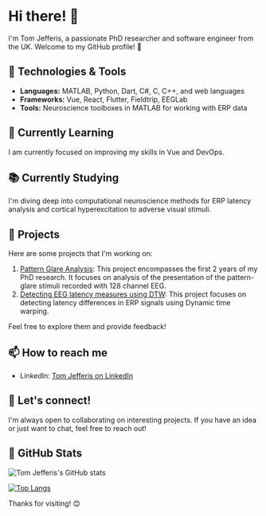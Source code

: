 # Hi there! 👋

I'm Tom Jefferis, a passionate PhD researcher and software engineer from the UK. Welcome to my GitHub profile! 🚀

## 🔧 Technologies & Tools

- **Languages:** MATLAB, Python, Dart, C#, C, C++, and web languages
- **Frameworks:** Vue, React, Flutter, Fieldtrip, EEGLab
- **Tools:** Neuroscience toolboxes in MATLAB for working with ERP data

## 🌱 Currently Learning

I am currently focused on improving my skills in Vue and DevOps.

## 📚 Currently Studying

I'm diving deep into computational neuroscience methods for ERP latency analysis and cortical hyperexcitation to adverse visual stimuli.

## 🚀 Projects

Here are some projects that I'm working on:

1. [Pattern Glare Analysis](https://github.com/tomjefferis/FieldTrip-Pattern-Glare): This project encompasses the first 2 years of my PhD research. It focuses on analysis of the presentation of the pattern-glare stimuli recorded with 128 channel EEG.
2. [Detecting EEG latency measures using DTW](https://github.com/tomjefferis/dynamic-time-warping-eeg): This project focuses on detecting latency differences in ERP signals using Dynamic time warping.

Feel free to explore them and provide feedback!

## 📫 How to reach me

- LinkedIn: [Tom Jefferis on LinkedIn](https://uk.linkedin.com/in/tomjefferis)

## 💬 Let's connect!

I'm always open to collaborating on interesting projects. If you have an idea or just want to chat, feel free to reach out!

## 🎯 GitHub Stats

![Tom Jefferis's GitHub stats](https://github-readme-stats.vercel.app/api?username=tomjefferis&show_icons=true&hide=contribs,prs)

[![Top Langs](https://github-readme-stats.vercel.app/api/top-langs/?username=tomjefferis&layout=compact)](https://github.com/your-username/github-readme-stats)

<!-- Add any additional badges or sections you want -->

Thanks for visiting! 😊
